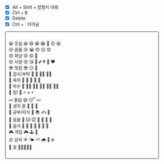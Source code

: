 - [x] Alt + Shift + 방향키 아래
- [x] Ctrl + B
- [x] Delete
- [x] Ctrl + ` 터미널
<div style="border: 2px solid gray; padding: 10px; border-radius: 5px;">
<br>
😀 웃음	😀 😄 😁 😂 🤣 😊 😆
<br>
😢 슬픔	😢 😭 😞 😔 😟
<br>
😡 화남	😠 😡 🤬
<br>
😍 사랑	😍 😘 💖 💕 💗 💓 ❤️
<br>
😎 멋짐	😎 😏 🤠
<br>
🙏 감사/부탁	🙏 🤲 🙇‍♂️ 🙇‍♀️
<br>
🎉 축하	🎉 🎊 🥳 🎈 🎂
<br>
👏 박수	👏 👏🏻 👏🏼 👏🏽 👏🏾 👏🏿
<br>
💪 힘!	💪 🔥 ✊ ⚡
<br>
💤 졸림	😪 😴 💤
<br>
🤔 생각 중	🤔 🧐 💭
<br>
🧠 공부/지식	🧠 📚 ✍️ 📝
<br>
🐶 동물	🐶 🐱 🐭 🐰 🐻 🦊 🐼
<br>
🍎 음식	🍎 🍕 🍔 🍟 🍩 🍫 🍓
<br>
🎮 게임	🎮 🕹️ 👾
<br>
🌞 날씨	☀️ 🌤️ ⛅ 🌧️ 🌈 ❄️
<br>
🌸 꽃 🌼💐🌺🌻🌹
<br>
<br>
</div>
